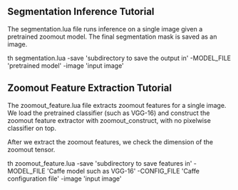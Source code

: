 ## Segmentation Inference Tutorial

The segmentation.lua file runs inference on a single image given a pretrained zoomout model. The final segmentation mask is saved as an image.

th segmentation.lua -save 'subdirectory to save the output in' -MODEL_FILE 'pretrained model' -image 'input image'

## Zoomout Feature Extraction Tutorial

The zoomout_feature.lua file extracts zoomout features for a single image. We load the pretrained classifier (such as VGG-16) and construct the zoomout feature extractor with zoomout_construct, with no pixelwise classifier on top. 

After we extract the zoomout features, we check the dimension of the zoomout tensor.

th zoomout_feature.lua -save 'subdirectory to save features in'  -MODEL_FILE 'Caffe model such as VGG-16' -CONFIG_FILE 'Caffe configuration file' -image 'input image'
 
